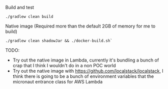 Build and test
```shell
./gradlew clean build
```

Native image (Required more than the default 2GB of memory for me to build)
```shell
./gradlew clean shadowJar && ./docker-build.sh`
```

TODO:
- Try out the native image in Lambda, currently it's bundling a bunch of crap that I think I wouldn't do in a non POC world
- Try out the native image with https://github.com/localstack/localstack, I think there is going to be a bunch of environment variables that the micronaut entrance class for AWS Lambda
